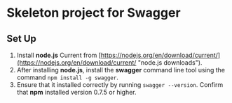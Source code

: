 # Skeleton project for Swagger

## Set Up

1. Install **node.js** Current from [https://nodejs.org/en/download/current/](https://nodejs.org/en/download/current/ "node.js downloads").
1. After installing **node.js**, install the **swagger** command line tool using the command `npm install -g swagger`.
1. Ensure that it installed correctly by running `swagger --version`. Confirm that **npm** installed version 0.7.5 or higher.

